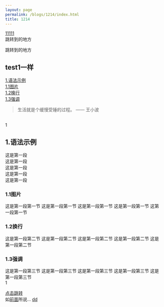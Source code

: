```yaml
---
layout: page
permalink: /blogs/1214/index.html
title: 1214 
---
```

[11111](#markdown-用法)<br>
跳转到的地方<br>
<p id="jump">跳转到的地方</p>

## test1一样
[1.语法示例](#1)  
[1.1图片](#1.1)  
[1.2换行](#1.2)  
[1.3强调](#1.3)  

> 生活就是个缓慢受锤的过程。 —— 王小波

<br>1
<h2 id="1">1.语法示例</h2>
这是第一段<br>
这是第一段<br>
这是第一段<br>
这是第一段<br>
这是第一段<br>
<h3 id="1.1">1.1图片</h3>
这是第一段第一节
这是第一段第一节
这是第一段第一节
这是第一段第一节
这第一段第一节
<h3 id="1.2">1.2换行</h3>
这是第一段第二节
这是第一段第二节
这是第一段第二节
这是第一段第二节
这是第一段第二节
<h3 id="1.1">1.3强调</h3>
这是第一段第三节
这是第一段第三节
这是第一段第三节
这是第一段第三节
这是第一段第三节
<br>1

[点击跳转](#jump)<br>
如[前面](#markdown-用法)所说...
[dd](#jump)
